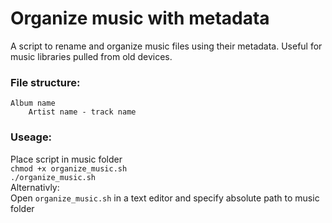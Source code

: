 # Organize music with metadata
A script to rename and organize music files using their metadata. Useful for music libraries pulled from old devices. 

### File structure:
`Album name`   
`    Artist name - track name`

### Useage: 
Place script in music folder   
`chmod +x organize_music.sh`   
`./organize_music.sh`   
Alternativly:   
Open `organize_music.sh` in a text editor and specify absolute path to music folder
